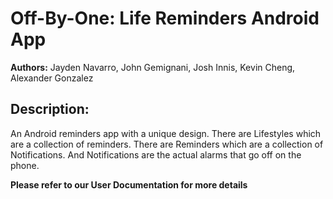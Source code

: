 Off-By-One: Life Reminders Android App
=============

**Authors:** Jayden Navarro, John Gemignani, Josh Innis, Kevin Cheng, Alexander Gonzalez


## Description:
An Android reminders app with a unique design. There are Lifestyles which are a collection of reminders. 
There are Reminders which are a collection of Notifications. And Notifications are the actual alarms 
that go off on the phone.

**Please refer to our User Documentation for more details**
